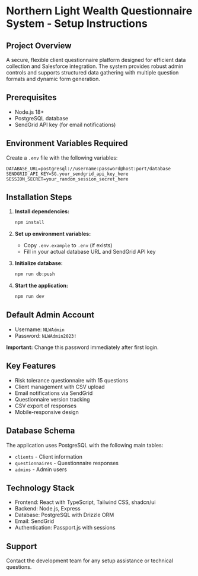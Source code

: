# Northern Light Wealth Questionnaire System - Setup Instructions

## Project Overview
A secure, flexible client questionnaire platform designed for efficient data collection and Salesforce integration. The system provides robust admin controls and supports structured data gathering with multiple question formats and dynamic form generation.

## Prerequisites
- Node.js 18+ 
- PostgreSQL database
- SendGrid API key (for email notifications)

## Environment Variables Required
Create a `.env` file with the following variables:

```
DATABASE_URL=postgresql://username:password@host:port/database
SENDGRID_API_KEY=SG.your_sendgrid_api_key_here
SESSION_SECRET=your_random_session_secret_here
```

## Installation Steps

1. **Install dependencies:**
   ```bash
   npm install
   ```

2. **Set up environment variables:**
   - Copy `.env.example` to `.env` (if exists)
   - Fill in your actual database URL and SendGrid API key

3. **Initialize database:**
   ```bash
   npm run db:push
   ```

4. **Start the application:**
   ```bash
   npm run dev
   ```

## Default Admin Account
- Username: `NLWAdmin`
- Password: `NLWAdmin2023!`

**Important:** Change this password immediately after first login.

## Key Features
- Risk tolerance questionnaire with 15 questions
- Client management with CSV upload
- Email notifications via SendGrid
- Questionnaire version tracking
- CSV export of responses
- Mobile-responsive design

## Database Schema
The application uses PostgreSQL with the following main tables:
- `clients` - Client information
- `questionnaires` - Questionnaire responses
- `admins` - Admin users

## Technology Stack
- Frontend: React with TypeScript, Tailwind CSS, shadcn/ui
- Backend: Node.js, Express
- Database: PostgreSQL with Drizzle ORM
- Email: SendGrid
- Authentication: Passport.js with sessions

## Support
Contact the development team for any setup assistance or technical questions.